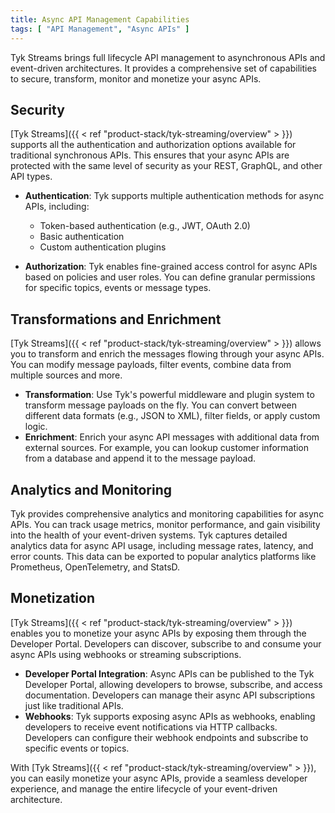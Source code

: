 ```yaml
---
title: Async API Management Capabilities
tags: [ "API Management", "Async APIs" ]
---
```


Tyk Streams brings full lifecycle API management to asynchronous APIs and event-driven architectures. It provides a
comprehensive set of capabilities to secure, transform, monitor and monetize your async APIs.



## Security

[Tyk Streams]({{ < ref "product-stack/tyk-streaming/overview" > }}) supports all the authentication and authorization options available for traditional synchronous APIs. This
ensures that your async APIs are protected with the same level of security as your REST, GraphQL, and other API types.

- **Authentication**: Tyk supports multiple authentication methods for async APIs, including:

    - Token-based authentication (e.g., JWT, OAuth 2.0)
    - Basic authentication
    - Custom authentication plugins

- **Authorization**: Tyk enables fine-grained access control for async APIs based on policies and user roles. You can define granular permissions for specific topics, events or message types. 

## Transformations and Enrichment

[Tyk Streams]({{ < ref "product-stack/tyk-streaming/overview" > }}) allows you to transform and enrich the messages flowing through your async APIs. You can modify message payloads, filter events, combine data from multiple sources and more.

- **Transformation**: Use Tyk's powerful middleware and plugin system to transform message payloads on the fly. You can convert between different data formats (e.g., JSON to XML), filter fields, or apply custom logic.
- **Enrichment**: Enrich your async API messages with additional data from external sources. For example, you can lookup customer information from a database and append it to the message payload.

## Analytics and Monitoring

Tyk provides comprehensive analytics and monitoring capabilities for async APIs. You can track usage metrics, monitor performance, and gain visibility into the health of your event-driven systems.
Tyk captures detailed analytics data for async API usage, including message rates, latency, and error counts. This data can be exported to popular analytics platforms like Prometheus, OpenTelemetry, and StatsD.

## Monetization

[Tyk Streams]({{ < ref "product-stack/tyk-streaming/overview" > }}) enables you to monetize your async APIs by exposing them through the Developer Portal. Developers can discover, subscribe to and consume your async APIs using webhooks or streaming subscriptions.

- **Developer Portal Integration**: Async APIs can be published to the Tyk Developer Portal, allowing developers to browse, subscribe, and access documentation. Developers can manage their async API subscriptions just like traditional APIs.
- **Webhooks**: Tyk supports exposing async APIs as webhooks, enabling developers to receive event notifications via HTTP callbacks. Developers can configure their webhook endpoints and subscribe to specific events or topics.

With [Tyk Streams]({{ < ref "product-stack/tyk-streaming/overview" > }}), you can easily monetize your async APIs, provide a seamless developer experience, and manage the entire lifecycle of your event-driven architecture.

